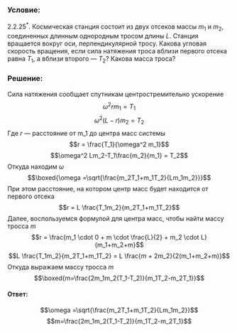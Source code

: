 ###  Условие: 

$2.2.25^*.$ Космическая станция состоит из двух отсеков массы $m_1$ и $m_2$, соединенных длинным однородным тросом длины $L$. Станция вращается вокруг оси, перпендикулярной тросу. Какова угловая скорость вращения, если сила натяжения троса вблизи первого отсека равна $T_1$, а вблизи второго — $T_2$? Какова масса троса? 

###  Решение: 

Cила натяжения сообщает спутникам центростремительно ускорение $$\omega^2 rm_1 = T_1$$ $$\omega^2 (L-r)m_2 = T_2$$ Где $r$ — расстояние от m_1 до центра масс системы $$r = \frac{T_1}{\omega^2 m_1}$$ $$\omega^2 Lm_2-T_1\frac{m_2}{m_1} = T_2$$ Откуда находим $\omega$ $$\boxed{\omega =\sqrt{\frac{m_2T_1+m_1T_2}{Lm_1m_2}}}$$ При этом расстояние, на котором центр масс будет находится от первого отсека $$r = L \frac{T_1m_2}{m_2T_1+m_1T_2}$$ Далее, воспользуемся формулой для центра масс, чтобы найти массу тросса $m$ $$r = \frac{m_1 \cdot 0 + m \cdot \frac{L}{2} + m_2 \cdot L}{m_1+m_2+m}$$ $$L \frac{T_1m_2}{m_2T_1+m_1T_2} = L \frac{m + 2m_2}{2(m_1+m_2+m)}$$ Откуда выражаем массу тросса $m$ $$\boxed{m=\frac{2m_1m_2(T_1-T_2)}{m_1T_2-m_2T_1}}$$ 

####  Ответ: 

$$\omega =\sqrt{\frac{m_2T_1+m_1T_2}{Lm_1m_2}}$$ $$m=\frac{2m_1m_2(T_1-T_2)}{m_1T_2-m_2T_1}$$
